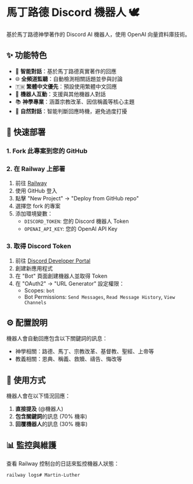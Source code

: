 # 馬丁路德 Discord 機器人 🕊️

基於馬丁路德神學著作的 Discord AI 機器人，使用 OpenAI 向量資料庫技術。

## ✨ 功能特色

- 🤖 **智能對話**：基於馬丁路德真實著作的回應
- 🌐 **全頻道監聽**：自動檢測相關話題並參與討論
- 🇹🇼 **繁體中文優先**：預設使用繁體中文回應
- 🔄 **機器人互動**：支援與其他機器人對話
- 📚 **神學專業**：涵蓋宗教改革、因信稱義等核心主題
- 💬 **自然對話**：智能判斷回應時機，避免過度打擾

## 🚀 快速部署

### 1. Fork 此專案到您的 GitHub

### 2. 在 Railway 上部署
1. 前往 [Railway](https://railway.app)
2. 使用 GitHub 登入
3. 點擊 "New Project" → "Deploy from GitHub repo"
4. 選擇您 fork 的專案
5. 添加環境變數：
   - `DISCORD_TOKEN`: 您的 Discord 機器人 Token
   - `OPENAI_API_KEY`: 您的 OpenAI API Key

### 3. 取得 Discord Token
1. 前往 [Discord Developer Portal](https://discord.com/developers/applications)
2. 創建新應用程式
3. 在 "Bot" 頁面創建機器人並取得 Token
4. 在 "OAuth2" → "URL Generator" 設定權限：
   - Scopes: `bot`
   - Bot Permissions: `Send Messages`, `Read Message History`, `View Channels`

## ⚙️ 配置說明

機器人會自動回應包含以下關鍵詞的訊息：
- 神學相關：路德、馬丁、宗教改革、基督教、聖經、上帝等
- 教義相關：恩典、稱義、救贖、禱告、悔改等

## 🎯 使用方式

機器人會在以下情況回應：
1. **直接提及** (@機器人)
2. **包含關鍵詞**的訊息 (70% 機率)
3. **回覆機器人**的訊息 (30% 機率)

## 📊 監控與維護

查看 Railway 控制台的日誌來監控機器人狀態：
```bash
railway logs# Martin-Luther
